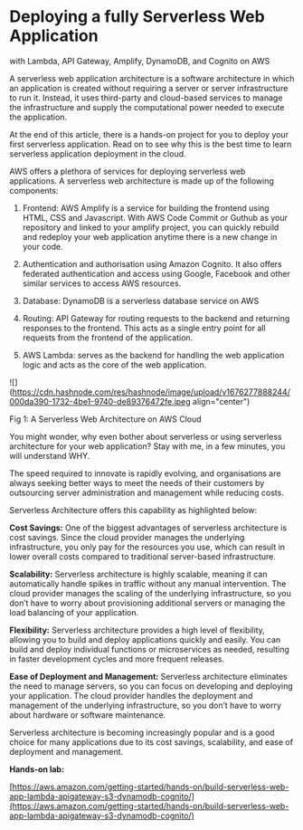 # Deploying a fully Serverless Web Application
with Lambda, API Gateway, Amplify, DynamoDB, and Cognito on AWS

A serverless web application architecture is a software architecture in which an application is created without requiring a server or server infrastructure to run it. Instead, it uses third-party and cloud-based services to manage the infrastructure and supply the computational power needed to execute the application.

At the end of this article, there is a hands-on project for you to deploy your first serverless application. Read on to see why this is the best time to learn serverless application deployment in the cloud.

AWS offers a plethora of services for deploying serverless web applications. A serverless web architecture is made up of the following components:

1. Frontend: AWS Amplify is a service for building the frontend using HTML, CSS and Javascript. With AWS Code Commit or Guthub as your repository and linked to your amplify project, you can quickly rebuild and redeploy your web application anytime there is a new change in your code.
    
2. Authentication and authorisation using Amazon Cognito. It also offers federated authentication and access using Google, Facebook and other similar services to access AWS resources.
    
3. Database: DynamoDB is a serverless database service on AWS
    
4. Routing: API Gateway for routing requests to the backend and returning responses to the frontend. This acts as a single entry point for all requests from the frontend of the application.
    
5. AWS Lambda: serves as the backend for handling the web application logic and acts as the core of the web application.
    

![](https://cdn.hashnode.com/res/hashnode/image/upload/v1676277888244/000da390-1732-4be1-9740-de89376472fe.jpeg align="center")

Fig 1: A Serverless Web Architecture on AWS Cloud

You might wonder, why even bother about serverless or using serverless architecture for your web application? Stay with me, in a few minutes, you will understand WHY.

The speed required to innovate is rapidly evolving, and organisations are always seeking better ways to meet the needs of their customers by outsourcing server administration and management while reducing costs.

Serverless Architecture offers this capability as highlighted below:

**Cost Savings:** One of the biggest advantages of serverless architecture is cost savings. Since the cloud provider manages the underlying infrastructure, you only pay for the resources you use, which can result in lower overall costs compared to traditional server-based infrastructure.

**Scalability:** Serverless architecture is highly scalable, meaning it can automatically handle spikes in traffic without any manual intervention. The cloud provider manages the scaling of the underlying infrastructure, so you don’t have to worry about provisioning additional servers or managing the load balancing of your application.

**Flexibility:** Serverless architecture provides a high level of flexibility, allowing you to build and deploy applications quickly and easily. You can build and deploy individual functions or microservices as needed, resulting in faster development cycles and more frequent releases.

**Ease of Deployment and Management:** Serverless architecture eliminates the need to manage servers, so you can focus on developing and deploying your application. The cloud provider handles the deployment and management of the underlying infrastructure, so you don’t have to worry about hardware or software maintenance.

Serverless architecture is becoming increasingly popular and is a good choice for many applications due to its cost savings, scalability, and ease of deployment and management.

**Hands-on lab:**

[https://aws.amazon.com/getting-started/hands-on/build-serverless-web-app-lambda-apigateway-s3-dynamodb-cognito/](https://aws.amazon.com/getting-started/hands-on/build-serverless-web-app-lambda-apigateway-s3-dynamodb-cognito/)